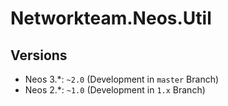 # Networkteam.Neos.Util

## Versions

* Neos 3.*: `~2.0` (Development in `master` Branch)
* Neos 2.*: `~1.0` (Development in `1.x` Branch)
